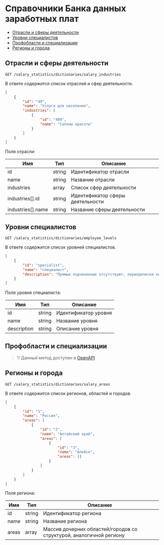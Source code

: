 # Справочники Банка данных заработных плат

* [Отрасли и сферы деятельности](#salary-industries)
* [Уровни специалистов](#employee-levels)
* [Профобласти и специализации](#professional-areas)
* [Регионы и города](#salary-areas)

<a name="salary-industries"></a>
## Отрасли и сферы деятельности

```
GET /salary_statistics/dictionaries/salary_industries
```

В ответе содержится список отраслей и сфер деятельности.

```json
[
    {
        "id": "49",
        "name": "Услуги для населения",
        "industries": [
            {
                "id": "409",
                "name": "Салоны красоты"
            }
        ]
    }
]
```

Поля отрасли:

Имя | Тип | Описание
--- | --- | ---
id | string | Идентификатор отрасли
name | string | Название отрасли
industries | array | Список сфер деятельности
industries[].id | string | Идентификатор сферы деятельности
industries[].name | string | Название сферы деятельности
 
<a name="employee-levels"></a>
## Уровни специалистов

```
GET /salary_statistics/dictionaries/employee_levels
```

В ответе содержится список уровней специалистов.

```json
[
    {
        "id": "specialist",
        "name": "специалист",
        "description": "Прямые подчиненные отсутствуют, периодически координирует работу других сотрудников в рамках поставленной задачи."
    }
]
```

Поля уровня специалиста:

Имя | Тип | Описание
--- | --- | ---
id | string | Идентификатор уровня
name | string | Название уровня
description | string | Описание уровня
 
 
<a name="professional-areas"></a>
## Профобласти и специализации

> !! Данный метод доступен в [OpenAPI](https://api.hh.ru/openapi/redoc#tag/Spravochniki-Banka-dannyh-zarabotnyh-plat/operation/get-salary-professional-areas)

<a name="salary-areas"></a>
## Регионы и города

```
GET /salary_statistics/dictionaries/salary_areas
```

В ответе содержится список регионов, областей и городов.

```json
[
    {
        "id": "1",
        "name": "Россия",
        "areas": [
            {
                "id": "2",
                "name": "Алтайский край",
                "areas": [
                    {
                        "id": "3",
                        "name": "Алейск",
                        "areas": []
                    }
                ]
            }    
        ]
    }
]
```

Поля региона:

Имя | Тип | Описание
--- | --- | ---
id | string | Идентификатор региона
name | string | Название региона
areas | array | Массив дочерних областей/городов со структурой, аналогичной региону
